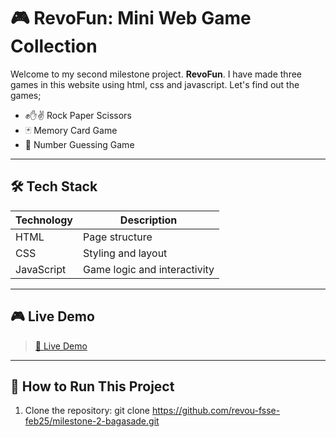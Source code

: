 # 🎮 RevoFun: Mini Web Game Collection

Welcome to my second milestone project. **RevoFun**.
I have made three games in this website using html, css and javascript. Let's find out the games;
- ✊✋✌️ Rock Paper Scissors
- 🃏 Memory Card Game
- 🔢 Number Guessing Game

---

## 🛠️ Tech Stack

| Technology | Description                  |
|------------|------------------------------|
| HTML       | Page structure               |
| CSS        | Styling and layout           |
| JavaScript | Game logic and interactivity |

---

## 🎮 Live Demo

> [🔗 Live Demo](https://https://revou-fsse-feb25.github.io/milestone-2-bagasade/)

---

## 🚀 How to Run This Project

1. Clone the repository:
   git clone https://github.com/revou-fsse-feb25/milestone-2-bagasade.git
